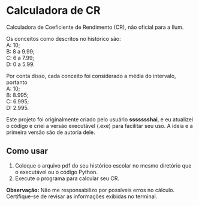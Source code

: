 # Calculadora de CR

Calculadora de Coeficiente de Rendimento (CR), não oficial para a Ilum.

Os conceitos como descritos no histórico são:<br>
A: 10;<br>
B: 8 a 9.99;<br>
C: 6 a 7.99;<br>
D: 0 a 5.99.<br>

Por conta disso, cada conceito foi considerado a média do intervalo, portanto<br>
A: 10;<br>
B: 8.995;<br>
C: 6.995;<br>
D: 2.995.<br>

Este projeto foi originalmente criado pelo usuário **ssssssshai**, e eu atualizei o código e criei a versão executável (.exe) para facilitar seu uso. A ideia e a primeira versão são de autoria dele.

## Como usar

1. Coloque o arquivo pdf do seu histórico escolar no mesmo diretório que o executável ou o código Python.
2. Execute o programa para calcular seu CR.

**Observação:** Não me responsabilizo por possíveis erros no cálculo. Certifique-se de revisar as informações exibidas no terminal.
